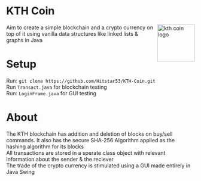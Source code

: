 # KTH Coin
<img align=right alt="kth coin logo" width="100px" src="https://user-images.githubusercontent.com/84141920/199963035-55673cc0-d085-4722-96b2-b47b7f52dbd6.png" />
Aim to create a simple blockchain and a crypto currency on top of it using vanilla data structures like linked lists & graphs in Java  

# Setup
Run: `git clone https://github.com/Hitstar53/KTH-Coin.git`  
Run `Transact.java` for blockchain testing  
Run: `LoginFrame.java` for GUI testing  

# About
The KTH blockchain has addition and deletion of blocks on buy/sell commands. It also has the secure SHA-256 Algorithm applied as the hashing algorithm for its blocks  
All transactions are stored in a sperate class object with relevant information about the sender & the reciever  
The trade of the crypto currency is stimulated using a GUI made entirely in Java Swing  
